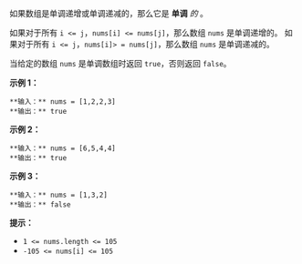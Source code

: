 如果数组是单调递增或单调递减的，那么它是  **单调** _的_ 。

如果对于所有 `i <= j`，`nums[i] <= nums[j]`，那么数组 `nums` 是单调递增的。 如果对于所有 `i <=
j`，`nums[i]> = nums[j]`，那么数组 `nums` 是单调递减的。

当给定的数组 `nums` 是单调数组时返回 `true`，否则返回 `false`。



**示例 1：**

    
    
    **输入：** nums = [1,2,2,3]
    **输出：** true
    

**示例 2：**

    
    
    **输入：** nums = [6,5,4,4]
    **输出：** true
    

**示例 3：**

    
    
    **输入：** nums = [1,3,2]
    **输出：** false
    



**提示：**

  * `1 <= nums.length <= 105`
  * `-105 <= nums[i] <= 105`

